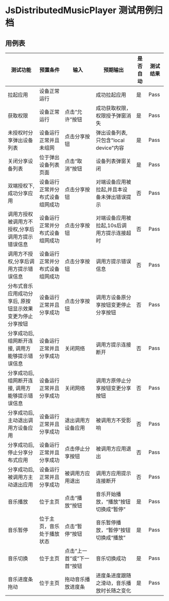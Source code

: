 # JsDistributedMusicPlayer 测试用例归档

## 用例表

|测试功能|预置条件|输入|预期输出|是否自动|测试结果|
|--------------------------------|--------------------------------|--------------------------------|--------------------------------|--------------------------------|--------------------------------|
|拉起应用|	设备正常运行|		|成功拉起应用|是|Pass|
|获取权限|	设备正常运行|	点击“允许”按钮	|成功获取权限，权限授予弹窗消失|是|Pass|
|未授权时分享弹出设备列表|设备运行正常并且未组网|点击分享按钮|弹出设备列表,只包含"local device"内容|是|Pass|
|关闭分享设备列表|位于弹出设备列表页面|点击“取消”按钮|设备列表弹窗关闭|是|Pass|
|双端授权下,成功分享应用|设备运行正常并分布式设备组网成功|点击分享按钮|对端设备应用被拉起,并且本设备未弹出错误提示|否|Pass|
|调用方授权被调用方不授权,分享后调用方提示错误信息|设备运行正常并分布式设备组网成功|点击分享按钮|对端设备应用被拉起,10s后调用方提示连接超时|否|Pass|
|调用方不授权,分享后调用方提示错误信息|设备运行正常并分布式设备组网成功|点击分享按钮|调用方提示错误信息|否|Pass|
|分布式音乐应用成功分享后, 原按钮显示效果变更为停止分享按钮|设备运行正常并且分享成功|点击分享按钮|调用方设备原分享按钮变更停止分享按钮|否|Pass|
|分享成功后,组网断开连接, 调用方能够提示错误信息|设备运行正常并且分享成功|关闭网络|调用方提示连接断开|否|Pass|
|分享成功后,组网断开连接, 调用方能够提示错误信息|设备运行正常并且分享成功|关闭网络|调用方原停止分享按钮变更分享按钮|否|Pass|
|分享成功后,主动退出调用方设备应用|设备运行正常并且分享成功|退出调用方设备应用|被调用方不受影响|否|Pass|
|分享成功后,停止分享分布式应用|设备运行正常并且分享成功|点击停止分享按钮|被调用方应用退出|否|Pass|
|分享成功后,被调用方主动退出应用|设备运行正常并且分享成功|被调用方应用退出|调用方应用提示连接断开|否|Pass|
|音乐播放|	位于主页|   点击“播放”按钮|   音乐开始播放，“播放”按钮切换成“暂停”|是|Pass|
|音乐暂停|	位于主页，音乐处于播放状态|   点击“暂停”按钮|   音乐暂停播放，“暂停”按钮切换成“播放”|是|Pass|
|音乐切换|	位于主页|   点击“上一首”或”下一首“按钮|   音乐切换成功|是|Pass|
|音乐进度条拖动|	位于主页|   拖动音乐播放进度条|	进度条进度跟随之滑动，音乐播放时长随之变化|是|Pass|